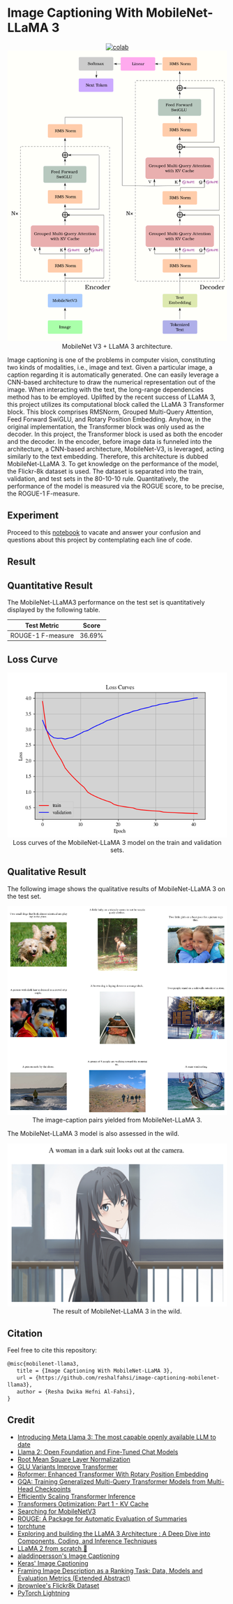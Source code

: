 # Image Captioning With MobileNet-LLaMA 3

 <div align="center">
    <a href="https://colab.research.google.com/github/reshalfahsi/image-captioning-mobilenet-llama3/blob/master/Image_Captioning_MobileNet_LLaMA3.ipynb"><img src="https://colab.research.google.com/assets/colab-badge.svg" alt="colab"></a>
    <br />
 </div>


<div align="center">
    <img src="https://github.com/reshalfahsi/image-captioning-mobilenet-llama3/blob/master/assets/architecture.png" alt="architecture" >
    </img>
    MobileNet V3 + LLaMA 3 architecture.
    <br />
</div>


Image captioning is one of the problems in computer vision, constituting two kinds of modalities, i.e., image and text. Given a particular image, a caption regarding it is automatically generated. One can easily leverage a CNN-based architecture to draw the numerical representation out of the image. When interacting with the text, the long-range dependencies method has to be employed. Uplifted by the recent success of LLaMA 3, this project utilizes its computational block called the LLaMA 3 Transformer block. This block comprises RMSNorm, Grouped Multi-Query Attention, Feed Forward SwiGLU, and Rotary Position Embedding. Anyhow, in the original implementation, the Transformer block was only used as the decoder. In this project, the Transformer block is used as both the encoder and the decoder. In the encoder, before image data is funneled into the architecture, a CNN-based architecture, MobileNet-V3, is leveraged, acting similarly to the text embedding. Therefore, this architecture is dubbed MobileNet-LLaMA 3. To get knowledge on the performance of the model, the Flickr-8k dataset is used. The dataset is separated into the train, validation, and test sets in the 80-10-10 rule. Quantitatively, the performance of the model is measured via the ROGUE score, to be precise, the ROGUE-1 F-measure.



## Experiment

Proceed to this [notebook](https://github.com/reshalfahsi/image-captioning-mobilenet-llama3/blob/master/Image_Captioning_MobileNet_LLaMA3.ipynb) to vacate and answer your confusion and questions about this project by contemplating each line of code.


## Result

## Quantitative Result

The MobileNet-LLaMA3 performance on the test set is quantitatively displayed by the following table.

Test Metric                   | Score
----------------------------- | -------------
ROUGE-1 F-measure             | 36.69%


## Loss Curve

<p align="center"> <img src="https://github.com/reshalfahsi/image-captioning-mobilenet-llama3/blob/master/assets/loss_curve.png" alt="loss_curve" > <br /> Loss curves of the MobileNet-LLaMA 3 model on the train and validation sets. </p>


## Qualitative Result

The following image shows the qualitative results of MobileNet-LLaMA 3 on the test set.

<p align="center"><img src="https://github.com/reshalfahsi/image-captioning-mobilenet-llama3/blob/master/assets/qualitative.png" alt="qualitative"><br/> The image-caption pairs yielded from MobileNet-LLaMA 3. </p>

The MobileNet-LLaMA 3 model is also assessed in the wild.

<p align="center"><img src="https://github.com/reshalfahsi/image-captioning-mobilenet-llama3/blob/master/assets/qualitative-in-the-wild.png" alt="qualitative"><br/> The result of MobileNet-LLaMA 3 in the wild. </p>


## Citation

Feel free to cite this repository:

```
@misc{mobilenet-llama3,
   title = {Image Captioning With MobileNet-LLaMA 3},
   url = {https://github.com/reshalfahsi/image-captioning-mobilenet-llama3},
   author = {Resha Dwika Hefni Al-Fahsi},
}
```


## Credit

- [Introducing Meta Llama 3: The most capable openly available LLM to date](https://ai.meta.com/blog/meta-llama-3/)
- [Llama 2: Open Foundation and Fine-Tuned Chat Models](https://arxiv.org/pdf/2307.09288)
- [Root Mean Square Layer Normalization](https://arxiv.org/pdf/1910.07467)
- [GLU Variants Improve Transformer](https://arxiv.org/pdf/2002.05202)
- [Roformer: Enhanced Transformer With Rotary Position Embedding](https://arxiv.org/pdf/2104.09864)
- [GQA: Training Generalized Multi-Query Transformer Models from Multi-Head Checkpoints](https://arxiv.org/pdf/2305.13245)
- [Efficiently Scaling Transformer Inference](https://arxiv.org/pdf/2211.05102)
- [Transformers Optimization: Part 1 - KV Cache](https://r4j4n.github.io/blogs/posts/kv/)
- [Searching for MobileNetV3](https://arxiv.org/pdf/1905.02244)
- [ROUGE: A Package for Automatic Evaluation of Summaries](https://aclanthology.org/W04-1013.pdf)
- [torchtune](https://github.com/pytorch/torchtune)
- [Exploring and building the LLaMA 3 Architecture : A Deep Dive into Components, Coding, and Inference Techniques](https://medium.com/@vi.ai_/exploring-and-building-the-llama-3-architecture-a-deep-dive-into-components-coding-and-43d4097cfbbb)
- [LLaMA 2 from scratch 🦙](https://github.com/viai957/llama-inference)
- [aladdinpersson's Image Captioning](https://github.com/aladdinpersson/Machine-Learning-Collection/tree/master/ML/Pytorch/more_advanced/image_captioning)
- [Keras' Image Captioning](https://keras.io/examples/vision/image_captioning/)
- [Framing Image Description as a Ranking Task: Data, Models and Evaluation Metrics (Extended Abstract)](https://www.ijcai.org/Proceedings/15/Papers/593.pdf)
- [jbrownlee's Flickr8k Dataset](https://github.com/jbrownlee/Datasets/releases/tag/Flickr8k)
- [PyTorch Lightning](https://lightning.ai/docs/pytorch/latest/)
